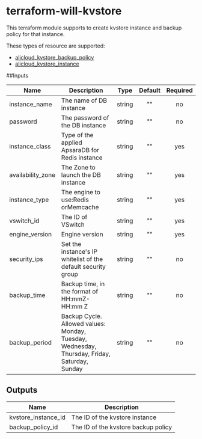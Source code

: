 # terraform-will-kvstore
This terraform module supports to create kvstore instance and backup policy for that instance.

These types of resource are supported:
- [alicloud_kvstore_backup_policy](https://registry.terraform.io/providers/hashicorp/alicloud/1.64.0/docs/resources/kvstore_backup_policy)
- [alicloud_kvstore_instance](https://registry.terraform.io/providers/hashicorp/alicloud/1.64.0/docs/resources/kvstore_instance)

##Inputs

| Name | Description | Type | Default | Required |
|------|-------------|:----:|:-----:|:-----:|
|instance_name|The name of DB instance| string| "" | no|
|password| The password of the DB instance| string| "" | no|
|instance_class | Type of the applied ApsaraDB for Redis instance| string| "" | yes|
|availability_zone|The Zone to launch the DB instance| string| "" | yes|
|instance_type |The engine to use:Redis orMemcache| string| "" | yes|
|vswitch_id |The ID of VSwitch| string| "" | yes|
|engine_version|Engine version| string| "" | yes|
|security_ips|Set the instance's IP whitelist of the default security group| string| "" | no|
|backup_time | Backup time, in the format of HH:mmZ- HH:mm Z | string| "" | no|
|backup_period|Backup Cycle. Allowed values: Monday, Tuesday, Wednesday, Thursday, Friday, Saturday, Sunday | string| "" | no|

## Outputs

| Name | Description |
|------|-------------|
|kvstore_instance_id|The ID of the kvstore instance |
|backup_policy_id|The ID of the kvstore backup policy |